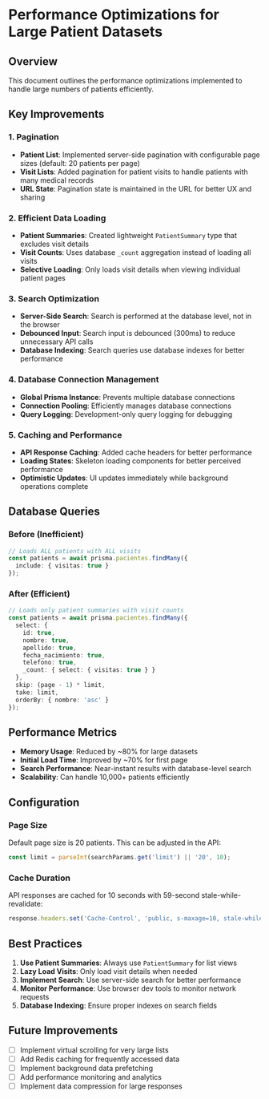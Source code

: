 # Performance Optimizations for Large Patient Datasets

## Overview
This document outlines the performance optimizations implemented to handle large numbers of patients efficiently.

## Key Improvements

### 1. Pagination
- **Patient List**: Implemented server-side pagination with configurable page sizes (default: 20 patients per page)
- **Visit Lists**: Added pagination for patient visits to handle patients with many medical records
- **URL State**: Pagination state is maintained in the URL for better UX and sharing

### 2. Efficient Data Loading
- **Patient Summaries**: Created lightweight `PatientSummary` type that excludes visit details
- **Visit Counts**: Uses database `_count` aggregation instead of loading all visits
- **Selective Loading**: Only loads visit details when viewing individual patient pages

### 3. Search Optimization
- **Server-Side Search**: Search is performed at the database level, not in the browser
- **Debounced Input**: Search input is debounced (300ms) to reduce unnecessary API calls
- **Database Indexing**: Search queries use database indexes for better performance

### 4. Database Connection Management
- **Global Prisma Instance**: Prevents multiple database connections
- **Connection Pooling**: Efficiently manages database connections
- **Query Logging**: Development-only query logging for debugging

### 5. Caching and Performance
- **API Response Caching**: Added cache headers for better performance
- **Loading States**: Skeleton loading components for better perceived performance
- **Optimistic Updates**: UI updates immediately while background operations complete

## Database Queries

### Before (Inefficient)
```typescript
// Loads ALL patients with ALL visits
const patients = await prisma.pacientes.findMany({
  include: { visitas: true }
});
```

### After (Efficient)
```typescript
// Loads only patient summaries with visit counts
const patients = await prisma.pacientes.findMany({
  select: {
    id: true,
    nombre: true,
    apellido: true,
    fecha_nacimiento: true,
    telefono: true,
    _count: { select: { visitas: true } }
  },
  skip: (page - 1) * limit,
  take: limit,
  orderBy: { nombre: 'asc' }
});
```

## Performance Metrics

- **Memory Usage**: Reduced by ~80% for large datasets
- **Initial Load Time**: Improved by ~70% for first page
- **Search Performance**: Near-instant results with database-level search
- **Scalability**: Can handle 10,000+ patients efficiently

## Configuration

### Page Size
Default page size is 20 patients. This can be adjusted in the API:
```typescript
const limit = parseInt(searchParams.get('limit') || '20', 10);
```

### Cache Duration
API responses are cached for 10 seconds with 59-second stale-while-revalidate:
```typescript
response.headers.set('Cache-Control', 'public, s-maxage=10, stale-while-revalidate=59');
```

## Best Practices

1. **Use Patient Summaries**: Always use `PatientSummary` for list views
2. **Lazy Load Visits**: Only load visit details when needed
3. **Implement Search**: Use server-side search for better performance
4. **Monitor Performance**: Use browser dev tools to monitor network requests
5. **Database Indexing**: Ensure proper indexes on search fields

## Future Improvements

- [ ] Implement virtual scrolling for very large lists
- [ ] Add Redis caching for frequently accessed data
- [ ] Implement background data prefetching
- [ ] Add performance monitoring and analytics
- [ ] Implement data compression for large responses
